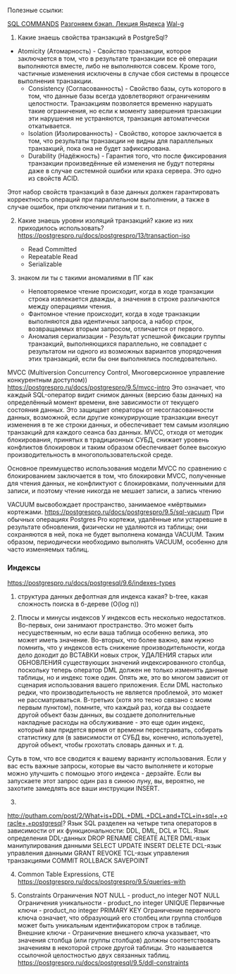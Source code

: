 Полезные ссылки:

[SQL COMMANDS](https://www.codecademy.com/articles/sql-commands)
[Разгоняем бэкап. Лекция Яндекса](https://habr.com/ru/company/yandex/blog/415817/)
[Wal-g](https://habr.com/ru/post/486188/)

1) Какие знаешь свойства транзакций в PostgreSql?
- Atomicity (Атомарность) - Свойство транзакции, которое заключается в том, что в результате транзакции все её операции 
выполняются вместе, либо не выполняются совсем. Кроме того, частичные изменения исключены в случае 
сбоя системы в процессе выполнения транзакции.
  - Consistency (Согласованность) - Свойство базы, суть которого в том, что данные базы всегда удовлетворяют ограничениям целостности. 
Транзакциям позволяется временно нарушать такие ограничения, но если к моменту завершения 
транзакции эти нарушения не устраняются, транзакция автоматически откатывается. 
   - Isolation (Изолированность) - Свойство, которое заключается в том, что результаты транзакции не видны для параллельных транзакций, 
пока она не будет зафиксирована. 
   - Durability (Надёжность) - Гарантия того, что после фиксирования транзакции произведённые ей изменения не будут потеряны даже 
в случае системной ошибки или краха сервера. Это одно из свойств ACID.

Этот набор свойств транзакций в базе данных должен гарантировать корректность операций при 
параллельном выполнении, а также в случае ошибок, при отключении питания и т. п.

2) Какие знаешь уровни изоляций транзакций? какие из них приходилось использовать?
   https://postgrespro.ru/docs/postgrespro/13/transaction-iso
   - Read Committed
   - Repeatable Read
   - Serializable
   
3) знаком ли ты с такими аномалиями в ПГ как 
   - Неповторяемое чтение происходит, когда в ходе транзакции строка извлекается дважды, 
     а значения в строке различаются между операциями чтения.
   - Фантомное чтение происходит, когда в ходе транзакции выполняются два идентичных 
     запроса, а набор строк, возвращаемых вторым запросом, отличается от первого.
   - Аномалия сериализации - Результат успешной фиксации группы транзакций, выполняющихся 
     параллельно, не совпадает с результатом ни одного из возможных вариантов упорядочения этих 
     транзакций, если бы они выполнялись последовательно.

MVCC (Multiversion Concurrency Control, Многоверсионное управление конкурентным доступом))
https://postgrespro.ru/docs/postgrespro/9.5/mvcc-intro
Это означает, что каждый SQL-оператор видит снимок данных (версию базы данных) на определённый 
момент времени, вне зависимости от текущего состояния данных. Это защищает операторы от 
несогласованности данных, возможной, если другие конкурирующие транзакции внесут изменения в те 
же строки данных, и обеспечивает тем самым изоляцию транзакций для каждого сеанса баз данных. 
MVCC, отходя от методик блокирования, принятых в традиционных СУБД, снижает уровень конфликтов 
блокировок и таким образом обеспечивает более высокую производительность 
в многопользовательской среде.

Основное преимущество использования модели MVCC по сравнению с блокированием заключается в том, 
что блокировки MVCC, полученные для чтения данных, не конфликтуют с блокировками, полученными 
для записи, и поэтому чтение никогда не мешает записи, а запись чтению


VACUUM высвобождает пространство, занимаемое «мёртвыми» кортежами. 
https://postgrespro.ru/docs/postgrespro/9.5/sql-vacuum
При обычных операциях Postgres Pro кортежи, удалённые или устаревшие в результате обновления, 
физически не удаляются из таблицы; они сохраняются в ней, пока не будет выполнена команда VACUUM. 
Таким образом, периодически необходимо выполнять VACUUM, особенно для часто изменяемых таблиц.


### Индексы
https://postgrespro.ru/docs/postgresql/9.6/indexes-types
1) структура данных дефолтная для индекса какая?
   b-tree, какая сложность поиска в б-дереве (O(log n))
   
2) Плюсы и минусы индексов
У индексов есть несколько недостатков.
Во-первых, они занимают пространство. Это может быть несущественным, но если ваша таблица особенно 
   велика, это может иметь значение.
Во-вторых, что более важно, вам нужно помнить, что у индексов есть снижение производительности, 
   когда дело доходит до ВСТАВКИ новых строк, УДАЛЕНИЯ старых или ОБНОВЛЕНИЯ существующих значений 
   индексированного столбца, поскольку теперь оператор DML должен не только изменять данные 
   таблицы, но и индекс тоже один. Опять же, это во многом зависит от сценария использования 
   вашего приложения. Если DML настолько редки, что производительность не является проблемой, 
   это может не рассматриваться.
В-третьих (хотя это тесно связано с моим первым пунктом), помните, что каждый раз, когда вы 
   создаете другой объект базы данных, вы создаете дополнительные накладные расходы на 
   обслуживание - это еще один индекс, который вам придется время от времени перестраивать, 
   собирать статистику для (в зависимости от СУБД вы, конечно, используете), другой объект, 
   чтобы грохотать словарь данных и т. д.

Суть в том, что все сводится к вашему варианту использования. Если у вас есть важные запросы, которые вы часто выполняете и которые можно улучшить с помощью этого индекса - дерзайте. Если вы запускаете этот запрос один раз в синюю луну, вы, вероятно, не захотите замедлять все ваши инструкции INSERT.

3) 
http://putham.com/post/2/What+is+DDL,+DML,+DCL+and+TCL+in+sql+,+oracle+,+postgresql?
Язык SQL разделен на четыре типа операторов в зависимости от их функциональности: DDL, DML, DCL и TCL.
Язык определения DDL-данных
   DROP
RENAME
CREATE
ALTER
DML-язык манипулирования данными
   SELECT
UPDATE
INSERT
DELETE
DCL-язык управления данными
   GRANT
REVOKE
TCL-язык управления транзакциями
   COMMIT
ROLLBACK
SAVEPOINT

4) Common Table Expressions, CTE
https://postgrespro.ru/docs/postgrespro/9.5/queries-with
   
5) Constraints
Ограничения NOT NULL - product_no integer NOT NULL
   Ограничения уникальности - product_no integer UNIQUE
   Первичные ключи - product_no integer PRIMARY KEY Ограничение первичного ключа означает, 
   что образующий его столбец или группа столбцов может быть уникальным идентификатором строк в таблице.
   Внешние ключи - Ограничение внешнего ключа указывает, что значения столбца (или группы столбцов) 
   должны соответствовать значениям в некоторой строке другой таблицы. Это называется ссылочной 
   целостностью двух связанных таблиц.
https://postgrespro.ru/docs/postgresql/9.5/ddl-constraints